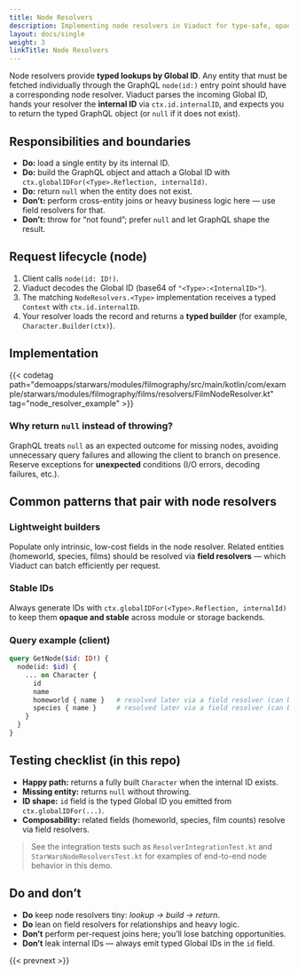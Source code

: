 ```yaml
---
title: Node Resolvers
description: Implementing node resolvers in Viaduct for type-safe, opaque Global ID lookups.
layout: docs/single
weight: 3
linkTitle: Node Resolvers
---
```



Node resolvers provide **typed lookups by Global ID**. Any entity that must be fetched individually through the
GraphQL `node(id:)` entry point should have a corresponding node resolver. Viaduct parses the incoming Global ID,
hands your resolver the **internal ID** via `ctx.id.internalID`, and expects you to return the typed GraphQL object
(or `null` if it does not exist).

## Responsibilities and boundaries

- **Do:** load a single entity by its internal ID.
- **Do:** build the GraphQL object and attach a Global ID with `ctx.globalIDFor(<Type>.Reflection, internalId)`.
- **Do:** return `null` when the entity does not exist.
- **Don’t:** perform cross-entity joins or heavy business logic here — use field resolvers for that.
- **Don’t:** throw for “not found”; prefer `null` and let GraphQL shape the result.

## Request lifecycle (node)

1. Client calls `node(id: ID!)`.
2. Viaduct decodes the Global ID (base64 of `"<Type>:<InternalID>"`).
3. The matching `NodeResolvers.<Type>` implementation receives a typed `Context` with `ctx.id.internalID`.
4. Your resolver loads the record and returns a **typed builder** (for example, `Character.Builder(ctx)`).

## Implementation

{{< codetag path="demoapps/starwars/modules/filmography/src/main/kotlin/com/example/starwars/modules/filmography/films/resolvers/FilmNodeResolver.kt" tag="node_resolver_example" >}}

### Why return `null` instead of throwing?
GraphQL treats `null` as an expected outcome for missing nodes, avoiding unnecessary query failures and allowing the
client to branch on presence. Reserve exceptions for **unexpected** conditions (I/O errors, decoding failures, etc.).

## Common patterns that pair with node resolvers

### Lightweight builders
Populate only intrinsic, low-cost fields in the node resolver. Related entities (homeworld, species, films) should be
resolved via **field resolvers** — which Viaduct can batch efficiently per request.

### Stable IDs
Always generate IDs with `ctx.globalIDFor(<Type>.Reflection, internalId)` to keep them **opaque and stable** across
module or storage backends.

### Query example (client)

```graphql
query GetNode($id: ID!) {
  node(id: $id) {
    ... on Character {
      id
      name
      homeworld { name }   # resolved later via a field resolver (can batch)
      species { name }     # resolved later via a field resolver (can batch)
    }
  }
}
```

## Testing checklist (in this repo)

- **Happy path:** returns a fully built `Character` when the internal ID exists.
- **Missing entity:** returns `null` without throwing.
- **ID shape:** `id` field is the typed Global ID you emitted from `ctx.globalIDFor(...)`.
- **Composability:** related fields (homeworld, species, film counts) resolve via field resolvers.

> See the integration tests such as `ResolverIntegrationTest.kt` and `StarWarsNodeResolversTest.kt` for examples of
> end-to-end node behavior in this demo.

## Do and don’t

- **Do** keep node resolvers tiny: _lookup → build → return_.
- **Do** lean on field resolvers for relationships and heavy logic.
- **Don’t** perform per-request joins here; you’ll lose batching opportunities.
- **Don’t** leak internal IDs — always emit typed Global IDs in the `id` field.

{{< prevnext >}}

